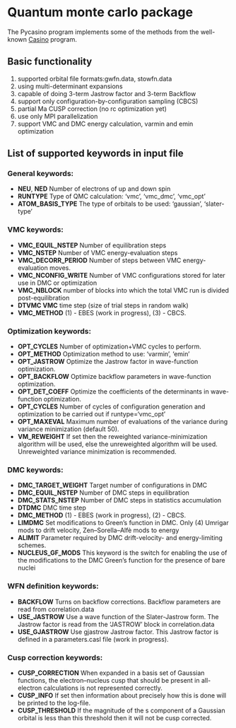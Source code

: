 # Quantum monte carlo package

The Pycasino program implements some of the methods from the well-known [Casino](https://vallico.net/casinoqmc/) program.

## Basic functionality

1. supported orbital file formats:gwfn.data, stowfn.data
2. using multi-determinant expansions
3. capable of doing 3-term Jastrow factor and 3-term Backflow
4. support only configuration-by-configuration sampling (CBCS)
5. partial Ma CUSP correction (no rc optimization yet)
6. use only MPI parallelization
7. support VMC and DMC energy calculation, varmin and emin optimization

## List of supported keywords in input file

### General keywords:
* **NEU**, **NED** Number of electrons of up and down spin
* **RUNTYPE** Type of QMC calculation: ‘vmc’, ‘vmc_dmc’, ‘vmc_opt’
* **ATOM_BASIS_TYPE** The type of orbitals to be used: ‘gaussian’, ‘slater-type‘

### VMC keywords:
* **VMC_EQUIL_NSTEP** Number of equilibration steps
* **VMC_NSTEP** Number of VMC energy-evaluation steps
* **VMC_DECORR_PERIOD** Number of steps between VMC energy-evaluation moves.
* **VMC_NCONFIG_WRITE** Number of VMC configurations stored for later use in DMC or optimization
* **VMC_NBLOCK** number of blocks into which the total VMC run is divided post-equilibration
* **DTVMC VMC** time step (size of trial steps in random walk)
* **VMC_METHOD** (1) - EBES (work in progress), (3) - CBCS.

### Optimization keywords:
* **OPT_CYCLES** Number of optimization+VMC cycles to perform.
* **OPT_METHOD** Optimization method to use: ‘varmin’, ‘emin’
* **OPT_JASTROW** Optimize the Jastrow factor in wave-function optimization.
* **OPT_BACKFLOW** Optimize backflow parameters in wave-function optimization.
* **OPT_DET_COEFF** Optimize the coefficients of the determinants in wave-function optimization.
* **OPT_CYCLES** Number of cycles of configuration generation and optimization to be carried out if runtype=‘vmc_opt’
* **OPT_MAXEVAL** Maximum number of evaluations of the variance during variance minimization (default 50).
* **VM_REWEIGHT** If set then the reweighted variance-minimization algorithm will be used, else the unreweighted algorithm will be used.
Unreweighted variance minimization is recommended.

### DMC keywords:
* **DMC_TARGET_WEIGHT** Target number of configurations in DMC
* **DMC_EQUIL_NSTEP** Number of DMC steps in equilibration
* **DMC_STATS_NSTEP** Number of DMC steps in statistics accumulation
* **DTDMC** DMC time step
* **DMC_METHOD** (1) - EBES (work in progress), (2) - CBCS.
* **LIMDMC** Set modifications to Green’s function in DMC. Only (4) Umrigar mods to drift velocity, Zen–Sorella–Alfè mods to energy
* **ALIMIT** Parameter required by DMC drift-velocity- and energy-limiting schemes.
* **NUCLEUS_GF_MODS** This keyword is the switch for enabling the use of the modifications to the DMC Green’s function for the presence of bare nuclei

### WFN definition keywords:
* **BACKFLOW** Turns on backflow corrections. Backflow parameters are read from correlation.data
* **USE_JASTROW**  Use a wave function of the Slater-Jastrow form. The Jastrow factor is read from the ‘JASTROW’ block in correlation.data
* **USE_GJASTROW** Use gjastrow Jastrow factor. This Jastrow factor is defined in a parameters.casl file (work in progress).

### Cusp correction keywords:
* **CUSP_CORRECTION** When expanded in a basis set of Gaussian functions, the electron–nucleus cusp that should be present
in all-electron calculations is not represented correctly.
* **CUSP_INFO** If set then information about precisely how this is done will be printed to the log-file.
* **CUSP_THRESHOLD** If the magnitude of the s component of a Gaussian orbital is less than this threshold then it will not be cusp corrected.
